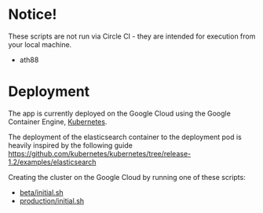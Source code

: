 # Notice!

These scripts are not run via Circle CI - they are intended for execution from your local machine.
- ath88


# Deployment

The app is currently deployed on the Google Cloud using the Google Container
Engine, [Kubernetes](http://kubernetes.io/).

The deployment of the elasticsearch container to the deployment pod is heavily
inspired by the following guide
https://github.com/kubernetes/kubernetes/tree/release-1.2/examples/elasticsearch

Creating the cluster on the Google Cloud by running one of these scripts:

- [beta/initial.sh](./beta/initial.sh)
- [production/initial.sh](./production/initial.sh)
